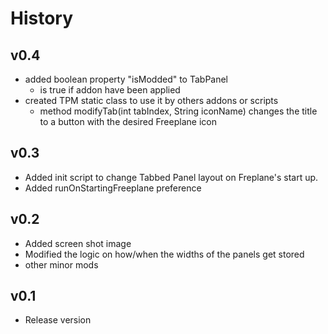 # History

## v0.4

* added boolean property "isModded" to TabPanel
  * is true if addon have been applied
* created TPM static class to use it by others addons or scripts
  * method modifyTab(int tabIndex, String iconName) changes the title to a button with the desired Freeplane icon

## v0.3

* Added init script to change Tabbed Panel layout on Freplane's start up.
* Added runOnStartingFreeplane preference

## v0.2

* Added screen shot image
* Modified the logic on how/when the widths of the panels get stored
* other minor mods

## v0.1

* Release version
